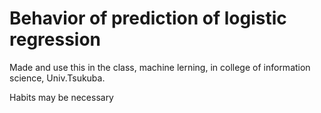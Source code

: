 # Behavior of prediction of logistic regression

Made and use this in the class, machine lerning, in college of information science, Univ.Tsukuba.  

Habits may be necessary
